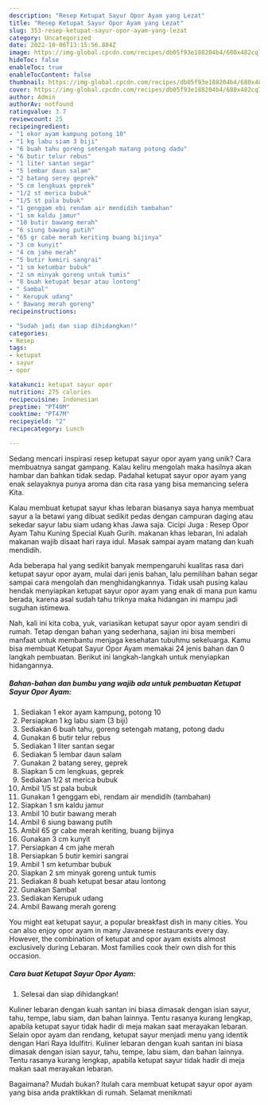 ```yaml
---
description: "Resep Ketupat Sayur Opor Ayam yang Lezat"
title: "Resep Ketupat Sayur Opor Ayam yang Lezat"
slug: 353-resep-ketupat-sayur-opor-ayam-yang-lezat
category: Uncategorized
date: 2022-10-06T13:15:56.804Z
image: https://img-global.cpcdn.com/recipes/db05f93e188204b4/680x482cq70/ketupat-sayur-opor-ayam-foto-resep-utama.jpg
hideToc: false
enableToc: true
enableTocContent: false
thumbnail: https://img-global.cpcdn.com/recipes/db05f93e188204b4/680x482cq70/ketupat-sayur-opor-ayam-foto-resep-utama.jpg
cover: https://img-global.cpcdn.com/recipes/db05f93e188204b4/680x482cq70/ketupat-sayur-opor-ayam-foto-resep-utama.jpg
author: Admin
authorAv: notfound
ratingvalue: 3.7
reviewcount: 25
recipeingredient:
- "1 ekor ayam kampung potong 10"
- "1 kg labu siam 3 biji"
- "6 buah tahu goreng setengah matang potong dadu"
- "6 butir telur rebus"
- "1 liter santan segar"
- "5 lembar daun salam"
- "2 batang serey geprek"
- "5 cm lengkuas geprek"
- "1/2 st merica bubuk"
- "1/5 st pala bubuk"
- "1 genggam ebi rendam air mendidih tambahan"
- "1 sm kaldu jamur"
- "10 butir bawang merah"
- "6 siung bawang putih"
- "65 gr cabe merah keriting buang bijinya"
- "3 cm kunyit"
- "4 cm jahe merah"
- "5 butir kemiri sangrai"
- "1 sm ketumbar bubuk"
- "2 sm minyak goreng untuk tumis"
- "8 buah ketupat besar atau lontong"
- " Sambal"
- " Kerupuk udang"
- " Bawang merah goreng"
recipeinstructions:

- "Sudah jadi dan siap dihidangkan!"
categories:
- Resep
tags:
- ketupat
- sayur
- opor

katakunci: ketupat sayur opor 
nutrition: 275 calories
recipecuisine: Indonesian
preptime: "PT40M"
cooktime: "PT47M"
recipeyield: "2"
recipecategory: Lunch

---
```





Sedang mencari inspirasi resep ketupat sayur opor ayam yang unik? Cara membuatnya sangat gampang. Kalau keliru mengolah maka hasilnya akan hambar dan bahkan tidak sedap. Padahal ketupat sayur opor ayam yang enak selayaknya punya aroma dan cita rasa yang bisa memancing selera Kita.





Kalau membuat ketupat sayur khas lebaran biasanya saya hanya membuat sayur a la betawi yang dibuat sedikit pedas dengan campuran daging atau sekedar sayur labu siam udang khas Jawa saja. Cicipi Juga : Resep Opor Ayam Tahu Kuning Special Kuah Gurih. makanan khas lebaran, Ini adalah makanan wajib disaat hari raya idul. Masak sampai ayam matang dan kuah mendidih.

Ada beberapa hal yang sedikit banyak mempengaruhi kualitas rasa dari ketupat sayur opor ayam, mulai dari jenis bahan, lalu pemilihan bahan segar sampai cara mengolah dan menghidangkannya. Tidak usah pusing kalau hendak menyiapkan ketupat sayur opor ayam yang enak di mana pun kamu berada, karena asal sudah tahu triknya maka hidangan ini mampu jadi suguhan istimewa.






Nah, kali ini kita coba, yuk, variasikan ketupat sayur opor ayam sendiri di rumah. Tetap dengan bahan yang sederhana, sajian ini bisa memberi manfaat untuk membantu menjaga kesehatan tubuhmu sekeluarga. Kamu bisa membuat Ketupat Sayur Opor Ayam memakai 24 jenis bahan dan 0 langkah pembuatan. Berikut ini langkah-langkah untuk menyiapkan hidangannya.

<!--inarticleads1-->

##### Bahan-bahan dan bumbu yang wajib ada untuk pembuatan Ketupat Sayur Opor Ayam:

1. Sediakan 1 ekor ayam kampung, potong 10
1. Persiapkan 1 kg labu siam (3 biji)
1. Sediakan 6 buah tahu, goreng setengah matang, potong dadu
1. Gunakan 6 butir telur rebus
1. Sediakan 1 liter santan segar
1. Sediakan 5 lembar daun salam
1. Gunakan 2 batang serey, geprek
1. Siapkan 5 cm lengkuas, geprek
1. Sediakan 1/2 st merica bubuk
1. Ambil 1/5 st pala bubuk
1. Gunakan 1 genggam ebi, rendam air mendidih (tambahan)
1. Siapkan 1 sm kaldu jamur
1. Ambil 10 butir bawang merah
1. Ambil 6 siung bawang putih
1. Ambil 65 gr cabe merah keriting, buang bijinya
1. Gunakan 3 cm kunyit
1. Persiapkan 4 cm jahe merah
1. Persiapkan 5 butir kemiri sangrai
1. Ambil 1 sm ketumbar bubuk
1. Siapkan 2 sm minyak goreng untuk tumis
1. Sediakan 8 buah ketupat besar atau lontong
1. Gunakan  Sambal
1. Sediakan  Kerupuk udang
1. Ambil  Bawang merah goreng


You might eat ketupat sayur, a popular breakfast dish in many cities. You can also enjoy opor ayam in many Javanese restaurants every day. However, the combination of ketupat and opor ayam exists almost exclusively during Lebaran. Most families cook their own dish for this occasion. 

<!--inarticleads2-->

##### Cara buat Ketupat Sayur Opor Ayam:


1. Selesai dan siap dihidangkan!

Kuliner lebaran dengan kuah santan ini biasa dimasak dengan isian sayur, tahu, tempe, labu siam, dan bahan lainnya. Tentu rasanya kurang lengkap, apabila ketupat sayur tidak hadir di meja makan saat merayakan lebaran. Selain opor ayam dan rendang, ketupat sayur menjadi menu yang identik dengan Hari Raya Idulfitri. Kuliner lebaran dengan kuah santan ini biasa dimasak dengan isian sayur, tahu, tempe, labu siam, dan bahan lainnya. Tentu rasanya kurang lengkap, apabila ketupat sayur tidak hadir di meja makan saat merayakan lebaran. 

Bagaimana? Mudah bukan? Itulah cara membuat ketupat sayur opor ayam yang bisa anda praktikkan di rumah. Selamat menikmati
